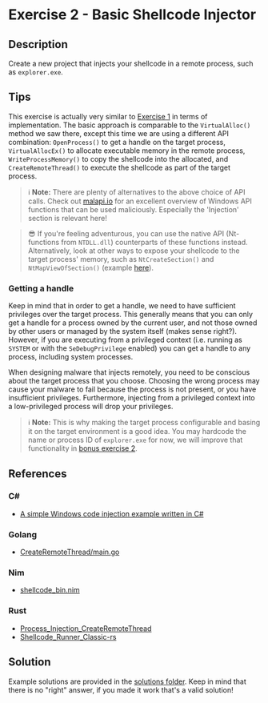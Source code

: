 # Exercise 2 - Basic Shellcode Injector

## Description

Create a new project that injects your shellcode in a remote process, such as `explorer.exe`.

## Tips

This exercise is actually very similar to [Exercise 1](../Exercise%201%20-%20Basic%20Shellcode%20Loader/) in terms of implementation. The basic approach is comparable to the `VirtualAlloc()` method we saw there, except this time we are using a different API combination: `OpenProcess()` to get a handle on the target process, `VirtualAllocEx()` to allocate executable memory in the remote process, `WriteProcessMemory()` to copy the shellcode into the allocated, and `CreateRemoteThread()` to execute the shellcode as part of the target process.

> ℹ **Note:** There are plenty of alternatives to the above choice of API calls. Check out [malapi.io](https://malapi.io/) for an excellent overview of Windows API functions that can be used maliciously. Especially the 'Injection' section is relevant here!

> 😎 If you're feeling adventurous, you can use the native API (Nt-functions from `NTDLL.dll`) counterparts of these functions instead. Alternatively, look at other ways to expose your shellcode to the target process' memory, such as `NtCreateSection()` and `NtMapViewOfSection()` (example [here](https://www.ired.team/offensive-security/code-injection-process-injection/ntcreatesection-+-ntmapviewofsection-code-injection)).

### Getting a handle

Keep in mind that in order to get a handle, we need to have sufficient privileges over the target process. This generally means that you can only get a handle for a process owned by the current user, and not those owned by other users or managed by the system itself (makes sense right?). However, if you are executing from a privileged context (i.e. running as `SYSTEM` or with the `SeDebugPrivilege` enabled) you can get a handle to any process, including system processes. 

When designing malware that injects remotely, you need to be conscious about the target process that you choose. Choosing the wrong process may cause your malware to fail because the process is not present, or you have insufficient privileges. Furthermore, injecting from a privileged context into a low-privileged process will drop your privileges.

> ℹ **Note:** This is why making the target process configurable and basing it on the target environment is a good idea. You may hardcode the name or process ID of `explorer.exe` for now, we will improve that functionality in [bonus exercise 2](../BONUS%20Exercise%202%20-%20Basic%20Injector%20With%20Dynamic%20Target/).

## References

### C#

- [A simple Windows code injection example written in C#](https://andreafortuna.org/2019/03/06/a-simple-windows-code-injection-example-written-in-c/)

### Golang

- [CreateRemoteThread/main.go](https://github.com/Ne0nd0g/go-shellcode/blob/master/cmd/CreateRemoteThread/main.go)

### Nim

- [shellcode_bin.nim](https://github.com/byt3bl33d3r/OffensiveNim/blob/master/src/shellcode_bin.nim)

### Rust

- [Process_Injection_CreateRemoteThread](https://github.com/trickster0/OffensiveRust/blob/master/Process_Injection_CreateRemoteThread/src/main.rs)
- [Shellcode_Runner_Classic-rs](https://github.com/memN0ps/arsenal-rs/blob/main/shellcode_runner_classic-rs/src/main.rs)

## Solution

Example solutions are provided in the [solutions folder](solutions/). Keep in mind that there is no "right" answer, if you made it work that's a valid solution! 